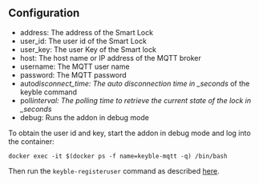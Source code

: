 ## Configuration

- address: The address of the Smart Lock
- user_id: The user id of the Smart Lock
- user_key: The user Key of the Smart lock
- host: The host name or IP address of the MQTT broker
- username: The MQTT user name
- password: The MQTT password
- auto*disconnect_time: The auto disconnection time in \_seconds* of the keyble command
- poll*interval: The polling time to retrieve the current state of the lock in \_seconds*
- debug: Runs the addon in debug mode

To obtain the user id and key, start the addon in debug mode and log into the container:

`docker exec -it $(docker ps -f name=keyble-mqtt -q) /bin/bash`

Then run the `keyble-registeruser` command as described [here](https://github.com/oyooyo/keyble#keyble-registeruser).
